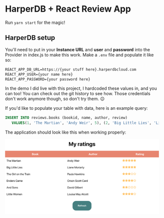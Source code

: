 # HarperDB + React Review App

Run `yarn start` for the magic!

## HarperDB setup

You'll need to put in your **Instance URL** and **user** and **password** into the Provider in index.js to make this work. Make a `.env` file and populate it like so:

```
REACT_APP_DB_URL=https://{your stuff here}.harperdbcloud.com
REACT_APP_USER={your name here}
REACT_APP_PASSWORD={your password here}
```

In the demo I did live with this project, I hardcoded these values in, and you can too! You can check out the git history to see how. Those credentials don't work anymore though, so don't try them. 😉

If you'd like to populate your table with data, here is an example query:

```sql
INSERT INTO reviews.books (bookid, name, author, review)
   VALUES(1, 'The Martian', 'Andy Weir', 5), (2, 'Big Little Lies', 'Liane Moriarty', 5), (3, 'The Girl on the Train', 'Paula Hawkins', 3)
```

The application should look like this when working properly:

![screenshot](screenshot.png)
